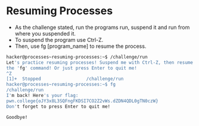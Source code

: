 # Resuming Processes
- As the challenge stated, run the programs run, suspend it and run from where you suspended it.
- To suspend the program use Ctrl-Z.
- Then, use fg [program_name] to resume the process.

```bash
hacker@processes~resuming-processes:~$ /challenge/run
Let's practice resuming processes! Suspend me with Ctrl-Z, then resume me with
the 'fg' command! Or just press Enter to quit me!
^Z
[1]+  Stopped                 /challenge/run
hacker@processes~resuming-processes:~$ fg 
/challenge/run
I'm back! Here's your flag:
pwn.college{oJY3x8L3SQFngFKDSI7CO2Z2vWs.dZDN4QDL0gTN0czW}
Don't forget to press Enter to quit me!

Goodbye!
```
